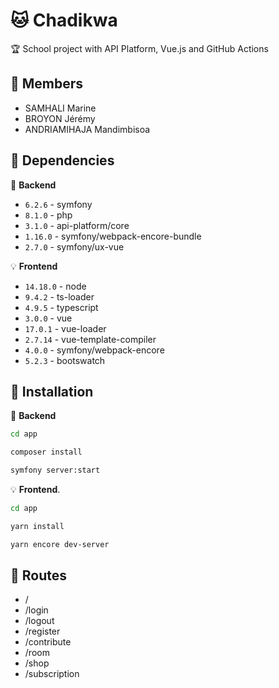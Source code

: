 # 🐱 Chadikwa
🏆 School project with API Platform, Vue.js and GitHub Actions

## 👥 Members
- SAMHALI Marine
- BROYON Jérémy
- ANDRIAMIHAJA Mandimbisoa 
## 🛒 Dependencies

🔌 **Backend**
- ```6.2.6``` - symfony                           
- ```8.1.0``` - php                               
- ```3.1.0``` - api-platform/core                            
- ```1.16.0``` - symfony/webpack-encore-bundle     
- ```2.7.0``` - symfony/ux-vue

💡 **Frontend**
- ```14.18.0``` - node                              
- ```9.4.2``` - ts-loader                         
- ```4.9.5``` - typescript                        
- ```3.0.0``` - vue                               
- ```17.0.1``` - vue-loader                        
- ```2.7.14``` - vue-template-compiler             
- ```4.0.0``` - symfony/webpack-encore    
- ```5.2.3``` - bootswatch        

## 💽 Installation

🔌 **Backend**
```bash
cd app
```
```bash
composer install
```
```bash
symfony server:start
```

💡 **Frontend**.
```bash
cd app
```
```bash
yarn install
```
```bash
yarn encore dev-server
```

## 🌈 Routes

- /
- /login
- /logout
- /register
- /contribute
- /room
- /shop
- /subscription